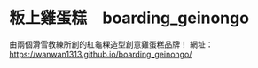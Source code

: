 # 粄上雞蛋糕　boarding_geinongo

由兩個滑雪教練所創的紅龜粿造型創意雞蛋糕品牌！
網址：https://wanwan1313.github.io/boarding_geinongo/
